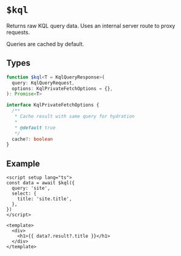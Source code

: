 # `$kql`

Returns raw KQL query data. Uses an internal server route to proxy requests.

Queries are cached by default.

## Types

```ts
function $kql<T = KqlQueryResponse>(
  query: KqlQueryRequest,
  options: KqlPrivateFetchOptions = {},
): Promise<T>

interface KqlPrivateFetchOptions {
  /**
   * Cache result with same query for hydration
   *
   * @default true
   */
  cache?: boolean
}
```

## Example

```vue
<script setup lang="ts">
const data = await $kql({
  query: 'site',
  select: {
    title: 'site.title',
  },
})
</script>

<template>
  <div>
    <h1>{{ data?.result?.title }}</h1>
  </div>
</template>
```

